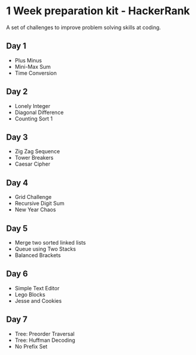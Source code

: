 # 1 Week preparation kit - HackerRank

A set of challenges to improve problem solving skills at coding.

## Day 1
* Plus Minus
* Mini-Max Sum
* Time Conversion

## Day 2
* Lonely Integer
* Diagonal Difference
* Counting Sort 1


## Day 3
* Zig Zag Sequence
* Tower Breakers
* Caesar Cipher
## Day 4

* Grid Challenge
* Recursive Digit Sum
* New Year Chaos
## Day 5

* Merge two sorted linked lists
* Queue using Two Stacks
* Balanced Brackets

## Day 6
* Simple Text Editor
* Lego Blocks
* Jesse and Cookies
## Day 7

* Tree: Preorder Traversal
* Tree: Huffman Decoding
* No Prefix Set
